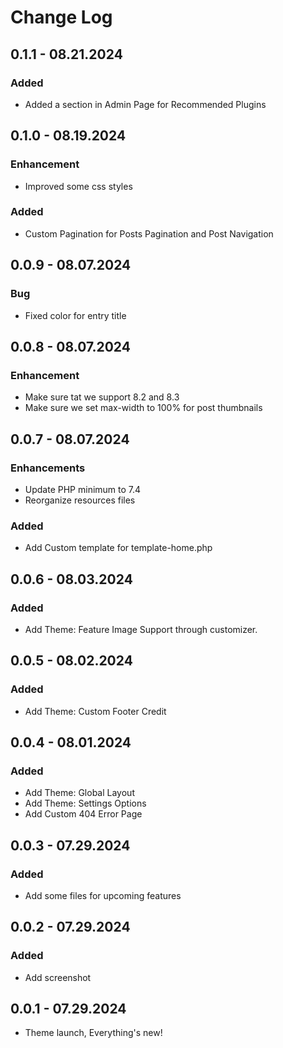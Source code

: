 # Change Log

## 0.1.1 - 08.21.2024

### Added
- Added a section in Admin Page for Recommended Plugins

## 0.1.0 - 08.19.2024

### Enhancement
- Improved some css styles

### Added
- Custom Pagination for Posts Pagination and Post Navigation

## 0.0.9 - 08.07.2024

### Bug
- Fixed color for entry title

## 0.0.8 - 08.07.2024

### Enhancement
- Make sure tat we support 8.2 and 8.3
- Make sure we set max-width to 100% for post thumbnails

## 0.0.7 - 08.07.2024

### Enhancements
- Update PHP minimum to 7.4
- Reorganize resources files

### Added
- Add Custom template for template-home.php

## 0.0.6 - 08.03.2024

### Added
- Add Theme: Feature Image Support through customizer.

## 0.0.5 - 08.02.2024

### Added
- Add Theme: Custom Footer Credit

## 0.0.4 - 08.01.2024

### Added
- Add Theme: Global Layout
- Add Theme: Settings Options
- Add Custom 404 Error Page

## 0.0.3 - 07.29.2024

### Added
- Add some files for upcoming features

## 0.0.2 - 07.29.2024

### Added
- Add screenshot

## 0.0.1 - 07.29.2024
- Theme launch, Everything's new!
